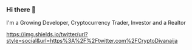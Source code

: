### Hi there 👋
I'm a Growing Developer, Cryptocurrency Trader, Investor and a Realtor

<!--
**Joiejoie1/Joiejoie1** is a ✨ _special_ ✨ repository because its `README.md` (this file) appears on your GitHub profile.

Here are some ideas to get you started:

- 🔭 I’m currently working on ...C language
- 🌱 I’m currently learning ...C language
- 👯 I’m looking to collaborate with other content creators
- 💬 Ask me anything in tech, blockchain and real estate i bet i'll answer
- 📫 How to reach me: ...+2348141953852
- ⚡ Fun fact: I love travelling
-->
https://img.shields.io/twitter/url?style=social&url=https%3A%2F%2Ftwitter.com%2FCryptoDivanaija
